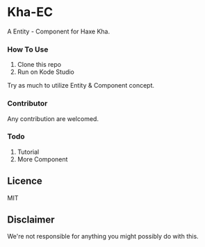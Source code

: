 # Kha-EC
A Entity - Component for Haxe Kha.

### How To Use
1. Clone this repo
2. Run on Kode Studio

Try as much to utilize Entity & Component concept.

### Contributor
Any contribution are welcomed. 

### Todo
1. Tutorial
2. More Component

## Licence
MIT

## Disclaimer
We're not responsible for anything you might possibly do with this.
